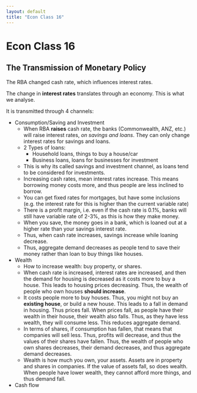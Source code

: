 ```yaml
---
layout: default
title: "Econ Class 16"
---
```

# Econ Class 16

## The Transmission of Monetary Policy
The RBA changed cash rate, which influences interest rates.

The change in **interest rates** translates through an economy. This is what we analyse.

It is transmitted through 4 channels:
- Consumption/Saving and Investment
	- When RBA **raises** cash rate, the banks (Commonwealth, ANZ, etc.) will raise interest rates, *on savings and loans*. They can only change interest rates for savings and loans. 
	- 2 Types of loans:
		- Household loans, things to buy a house/car
		- Business loans, loans for businesses for investment
	- This is why its called savings and investment channel, as loans tend to be considered for investments.
	- Increasing cash rates, mean interest rates increase. This means borrowing money costs more, and thus people are less inclined to borrow.
	- You can get fixed rates for mortgages, but have some inclusions (e.g. the interest rate for this is higher than the current variable rate)
	- There is a profit margin, i.e. even if the cash rate is 0.1%, banks will still have variable rate of 2-3%, as this is how they make money.
	- When you save, the money goes in a bank, which is loaned out at a higher rate than your savings interest rate. 
	- Thus, when cash rate increases, savings increase while loaning decrease.
	- Thus, aggregate demand decreases as people tend to save their money rather than loan to buy things like houses.
- Wealth
	- How to increase wealth: buy property, or shares.
	- When cash rate is increased, interest rates are increased, and then the demand for housing is decreased as it costs more to buy a house. This leads to housing prices decreasing. Thus, the wealth of people who own houses **should increase**.
	- It costs people more to buy houses. Thus, you might not buy an **existing house**, or build a new house. This leads to a fall in demand in housing. Thus prices fall. When prices fall, as people have their wealth in their house, their wealth also falls. Thus, as they have less wealth, they will consume less. This reduces aggregate demand.
	- In terms of shares, if consumption has fallen, that means that companies will sell less. Thus, profits will decrease, and thus the values of their shares have fallen. Thus, the wealth of people who own shares decreases, their demand decreases, and thus aggregate demand decreases.
	- Wealth is how much you own, your assets. Assets are in property and shares in companies. If the value of assets fall, so does wealth. When people have lower wealth, they cannot afford more things, and thus demand fall.
- Cash flow



